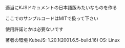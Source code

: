 適当にKJSドキュメントの日本語版みたいなものを作る

ここでのサンプルコードはMITで扱って下さい

使用許諾とかは必要ないです


著者の環境
KubeJS: 1.20.1(2001.6.5-build.16)
OS: Linux
